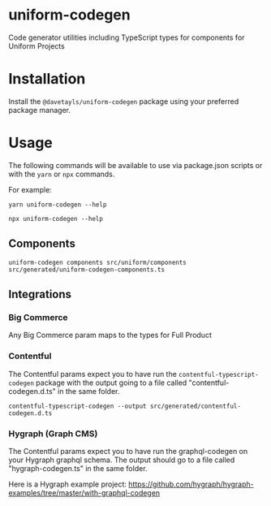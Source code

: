 # uniform-codegen
Code generator utilities including TypeScript types for components for Uniform Projects

# Installation

Install the `@davetayls/uniform-codegen` package using your preferred package manager.

# Usage

The following commands will be available to use via package.json scripts or
with the `yarn` or `npx` commands.

For example:

```shell
yarn uniform-codegen --help
```

```shell
npx uniform-codegen --help
```

## Components

```shell
uniform-codegen components src/uniform/components src/generated/uniform-codegen-components.ts
```

## Integrations

### Big Commerce

Any Big Commerce param maps to the types for Full Product

### Contentful

The Contentful params expect you to have run the `contentful-typescript-codegen`
package with the output going to a file called "contentful-codegen.d.ts" in the
same folder.

```
contentful-typescript-codegen --output src/generated/contentful-codegen.d.ts
```

### Hygraph (Graph CMS)

The Contentful params expect you to have run the graphql-codegen on your
Hygraph graphql schema. The output should go to a file called "hygraph-codegen.ts"
in the same folder.

Here is a Hygraph example project:
https://github.com/hygraph/hygraph-examples/tree/master/with-graphql-codegen
